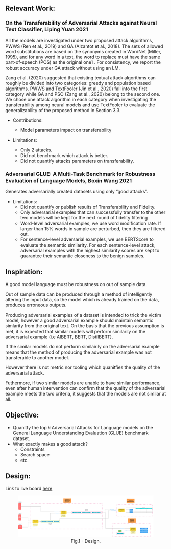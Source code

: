 
## Relevant Work:

### On the Transferability of Adversarial Attacks against Neural Text Classifier, Liping Yuan 2021

All the models are investigated under two proposed attack algorithms, PWWS (Ren et al., 2019) and GA (Alzantot et al., 2018). The sets of allowed word substitutions are based on the synonyms created in WordNet (Miller, 1995), and for any word in a text, the word to replace must have the same part-of-speech (POS) as the original one1 . For consistency, we report the robust accuracy under GA attack without using an LM. 

Zang et al. (2020) suggested that existing textual attack algorithms can roughly be divided into two categories: greedy and population based algorithms. PWWS and TextFooler (Jin et al., 2020) fall into the first category while GA and PSO (Zang et al., 2020) belong to the second one. We chose one attack algorithm in each category when investigating the transferability among neural models and use TextFooler to evaluate the generalizability of the proposed method in Section 3.3. 

- Contributions:
    - Model parameters impact on transferability

- Limitations: 
    - Only 2 attacks. 
    - Did not benchmark which attack is better. 
    - Did not quantify attacks parameters on transferability. 


###  Adversarial GLUE: A Multi-Task Benchmark for Robustness Evaluation of Language Models, Boxin Wang 2021
Generates adversarially created datasets using only “good attacks”. 

- Limitations: 
    - Did not quantify or publish results of Transferability and Fidelity. 
    - Only adversarial examples that can successfully transfer to the other two models will be kept for the next round of fidelity filtering
    - Word-level adversarial examples, we use word modification rate. If larger than 15% words in sample are perturbed, then they are filtered out.
    - For sentence-level adversarial examples, we use BERTScore to evaluate the semantic similarity. For each sentence-level attack, adversarial examples with the highest similarity scores are kept to guarantee their semantic closeness to the benign samples. 


## Inspiration: 

A good model language must be robustness on out of sample data. 

Out of sample data can be produced through a method of intelligently altering the input data, so the model which is already trained on the data, produces erroneous outputs.  

Producing adversarial examples of a dataset is intended to trick the victim model, however a good adversarial example should maintain semantic simlarity from the original text. On the basis that the previous assumption is met, it is expected that similar models will perform similarily on the adversarial example (i.e AlBERT, BERT, DistilBERT). 

If the similar models do not perform similairily on the adversarial example means that the method of producing the adversarial example was not transferable to another model. 

However there is not metric nor tooling which quanitfies the quality of the adversarial attack. 

Futhermore, if two similar models are unable to have similar performance, even after human intervention can confirm that the quality of the adversarial example meets the two criteria, it suggests that the models are not similar at all. 


## Objective:

- Quanitfy the top `N` Adversarial Attacks for Language models on the General Language Understanding Evaluation (GLUE) benchmark dataset. 
- What exactly makes a good attack?
    - Constraints
    - Search space 
    - etc.

## Design: 

Link to live board [here](https://miro.com/app/live-embed/uXjVMQeQn-0=/?moveToViewport=-2200,-3018,6757,2929&embedId=895320044114)

<figure align="center">
  <img 
    src="imgs/Design.png" 
    width="900" 
    alt="Design.png" 
    title="Design.png">
    <figcaption>Fig.1 - Design.</figcaption>
</figure>

